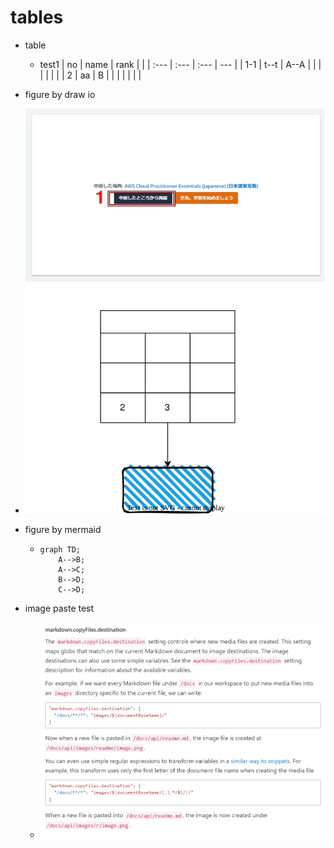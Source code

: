 # tables
- table
    - test1
      | no   | name | rank |     |
      | :--- | :--- | :--- | --- |
      | 1-1  | t--t | A--A |     |
      |      |      |      |     |
      | 2    | aa   | B    |     |
      |      |      |      |     |


- figure by draw io
- ![Alt text](/設計書/images/test/test_figure1.drawio.svg)


- figure by mermaid
    - ```mermaid
      graph TD;
          A-->B;
          A-->C;
          B-->D;
          C-->D;
      ```


- image paste test
  - ![Alt text](images/test/image.png)